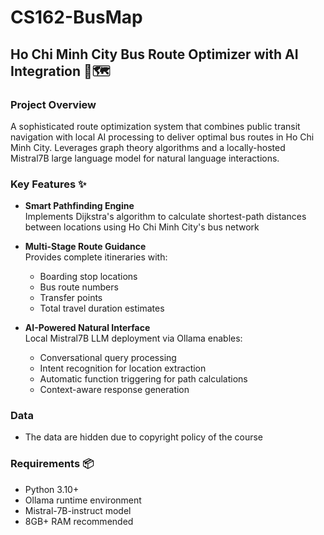 # CS162-BusMap

## Ho Chi Minh City Bus Route Optimizer with AI Integration 🚌🗺️

### Project Overview  
A sophisticated route optimization system that combines public transit navigation with local AI processing to deliver optimal bus routes in Ho Chi Minh City. Leverages graph theory algorithms and a locally-hosted Mistral7B large language model for natural language interactions.

### Key Features ✨
- **Smart Pathfinding Engine**  
  Implements Dijkstra's algorithm to calculate shortest-path distances between locations using Ho Chi Minh City's bus network

- **Multi-Stage Route Guidance**  
  Provides complete itineraries with:
  - Boarding stop locations
  - Bus route numbers
  - Transfer points
  - Total travel duration estimates

- **AI-Powered Natural Interface**  
  Local Mistral7B LLM deployment via Ollama enables:
  - Conversational query processing
  - Intent recognition for location extraction
  - Automatic function triggering for path calculations
  - Context-aware response generation

### Data
- The data are hidden due to copyright policy of the course

### Requirements 📦
- Python 3.10+
- Ollama runtime environment
- Mistral-7B-instruct model
- 8GB+ RAM recommended
